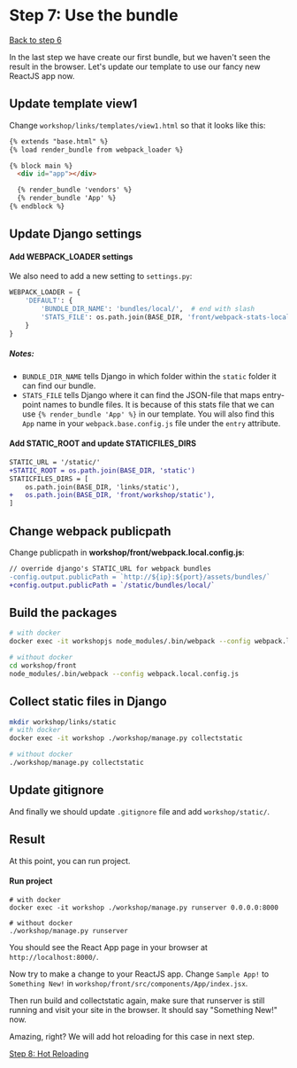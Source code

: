 # Step 7: Use the bundle

[Back to step 6](https://gitlab.com/FedeG/django-react-workshop/tree/step6_create_first_react_component)

In the last step we have create our first bundle, but we haven't seen the result
in the browser. Let's update our template to use our fancy new ReactJS app now.

## Update template view1
Change `workshop/links/templates/view1.html` so that it looks like this:

```html
{% extends "base.html" %}
{% load render_bundle from webpack_loader %}

{% block main %}
  <div id="app"></div>

  {% render_bundle 'vendors' %}
  {% render_bundle 'App' %}
{% endblock %}
```

## Update Django settings

#### Add WEBPACK_LOADER settings
We also need to add a new setting to `settings.py`:

```python
WEBPACK_LOADER = {
    'DEFAULT': {
        'BUNDLE_DIR_NAME': 'bundles/local/',  # end with slash
        'STATS_FILE': os.path.join(BASE_DIR, 'front/webpack-stats-local.json'),
    }
}
```

##### Notes:
- `BUNDLE_DIR_NAME` tells Django in which folder within the `static` folder it
can find our bundle.
- `STATS_FILE` tells Django where it can find the JSON-file that maps entry-point
names to bundle files. It is because of this stats file that we can use
`{% render_bundle 'App' %}` in our template. You will also find this `App`
name in your `webpack.base.config.js` file under the `entry` attribute.

#### Add STATIC_ROOT and update STATICFILES_DIRS
```diff
STATIC_URL = '/static/'
+STATIC_ROOT = os.path.join(BASE_DIR, 'static')
STATICFILES_DIRS = [
    os.path.join(BASE_DIR, 'links/static'),
+   os.path.join(BASE_DIR, 'front/workshop/static'),
]
```

## Change webpack publicpath
Change publicpath in **workshop/front/webpack.local.config.js**:
```diff
// override django's STATIC_URL for webpack bundles
-config.output.publicPath = `http://${ip}:${port}/assets/bundles/`
+config.output.publicPath = `/static/bundles/local/`
```

## Build the packages
```bash
# with docker
docker exec -it workshopjs node_modules/.bin/webpack --config webpack.local.config.js

# without docker
cd workshop/front
node_modules/.bin/webpack --config webpack.local.config.js
```

## Collect static files in Django
```bash
mkdir workshop/links/static
# with docker
docker exec -it workshop ./workshop/manage.py collectstatic

# without docker
./workshop/manage.py collectstatic
```

## Update gitignore
And finally we should update `.gitignore` file and add `workshop/static/`.

## Result
At this point, you can run project.

#### Run project
```
# with docker
docker exec -it workshop ./workshop/manage.py runserver 0.0.0.0:8000

# without docker
./workshop/manage.py runserver
```

You should see the React App page in your browser at `http://localhost:8000/`.

Now try to make a change to your ReactJS app. Change `Sample App!` to
`Something New!` in `workshop/front/src/components/App/index.jsx`.

Then run build and collectstatic again, make sure that runserver is still running and visit your site
in the browser. It should say "Something New!" now.

Amazing, right?
We will add hot reloading for this case in next step.

[Step 8: Hot Reloading](https://gitlab.com/FedeG/django-react-workshop/tree/step8_hot_reloading)

